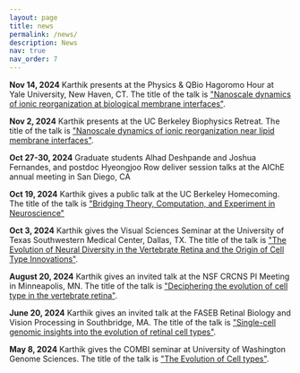 ```yaml
---
layout: page
title: news
permalink: /news/
description: News
nav: true
nav_order: 7
---
```


<!-- {% include news.liquid %} -->

<b>Nov 14, 2024</b> Karthik presents at the Physics & QBio Hagoromo Hour at Yale University, New Haven, CT. The title of the talk is ["Nanoscale dynamics of ionic reorganization at biological membrane interfaces"](https://physics.yale.edu/event/physics-qbio-hagoromo-hour-karthik-shekhar-university-california-berkeley).

<b>Nov 2, 2024</b>  Karthik presents at the UC Berkeley Biophysics Retreat. The title of the talk is <u>"Nanoscale dynamics of ionic reorganization near lipid membrane interfaces"</u>.

<b>Oct 27-30, 2024</b> Graduate students Alhad Deshpande and Joshua Fernandes, and postdoc Hyeongjoo Row deliver session talks at the AIChE annual meeting in San Diego, CA

<b>Oct 19, 2024</b> Karthik gives a public talk at the UC Berkeley Homecoming. The title of the talk is <u>"Bridging Theory, Computation, and Experiment in Neuroscience"</u>

<b>Oct 3, 2024</b>  Karthik gives the Visual Sciences Seminar at the University of Texas Southwestern Medical Center, Dallas, TX. The title of the talk is <u>"The Evolution of Neural Diversity in the Vertebrate Retina and the Origin of Cell Type Innovations"</u>.

<b>August 20, 2024</b> Karthik gives an invited talk at the NSF CRCNS PI Meeting in Minneapolis, MN. The title of the talk is <u>"Deciphering the evolution of cell type in the vertebrate retina"</u>.

<b>June 20, 2024</b> Karthik gives an invited talk at the FASEB Retinal Biology and Vision Processing in Southbridge, MA. The title of the talk is <u>"Single-cell genomic insights into the evolution of retinal cell types"</u>.

<b>May 8, 2024</b> Karthik gives the COMBI seminar at University of Washington Genome Sciences. The title of the talk is <u>"The Evolution of Cell types"</u>.

